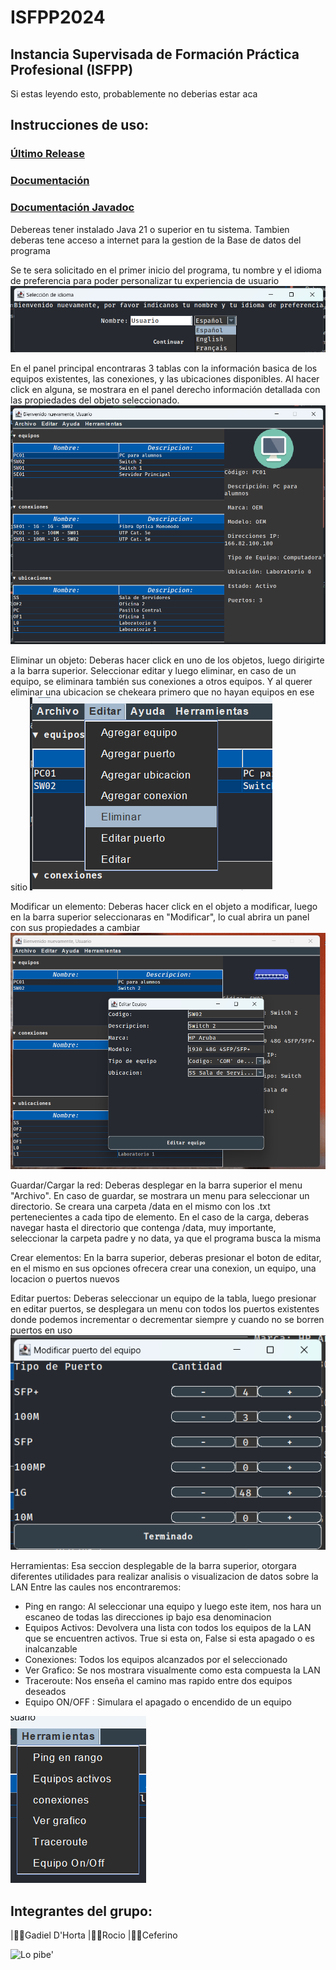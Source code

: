 # ISFPP2024 
## Instancia Supervisada de Formación Práctica Profesional (ISFPP)

Si estas leyendo esto, probablemente no deberias estar aca
## Instrucciones de uso:
###  [Último Release](https://github.com/GadielDHorta068/ISFPP2024/releases/latest)
### [Documentación](https://github.com/GadielDHorta068/ISFPP2024/wiki/Alcanze-del-proyecto)
### [Documentación Javadoc](https://gadieldhorta068.github.io/ISFPP2024/)



Debereas tener instalado Java 21 o superior en tu sistema.
Tambien deberas tene acceso a internet para la gestion de la Base de datos del programa

Se te sera solicitado en el primer inicio del programa, tu nombre y el idioma de preferencia para poder personalizar tu experiencia de usuario
![Seleccion de idiomas al iniciar aplicacion](Aplication/src/main/resources/assets/idioma.png)


En el panel principal encontraras 3 tablas con la información basica de los equipos existentes, las conexiones, y las ubicaciones disponibles.
Al hacer click en alguna, se mostrara en el panel derecho información detallada con las propiedades del objeto seleccionado.
![Panel principal](Aplication/src/main/resources/assets/principal.png)


Eliminar un objeto:
Deberas hacer click en uno de los objetos, luego dirigirte a la barra superior.
Seleccionar editar y luego eliminar, en caso de un equipo, se eliminara también sus conexiones a otros equipos. Y al querer eliminar una ubicacion se chekeara primero que no hayan equipos en ese sitio
![Eliminacion de un elemento](Aplication/src/main/resources/assets/eliminar.png)


Modificar un elemento:
Deberas hacer click en el objeto a modificar, luego en la barra superior seleccionaras en "Modificar", lo cual abrira un panel con sus propiedades a cambiar
![Modificar un elemento](Aplication/src/main/resources/assets/editar.png)

Guardar/Cargar la red:
Deberas desplegar en la barra superior el menu "Archivo". En caso de guardar, se mostrara un menu para seleccionar un directorio. Se creara una carpeta /data en el mismo con los .txt pertenecientes a cada tipo de elemento.
En el caso de la carga, deberas navegar hasta el directorio que contenga /data, muy importante, seleccionar la carpeta padre y no data, ya que el programa busca la misma

Crear elementos:
En la barra superior, deberas presionar el boton de editar, en el mismo en sus opciones ofrecera crear una conexion, un equipo, una locacion o puertos nuevos

Editar puertos:
Deberas seleccionar un equipo de la tabla, luego presionar en editar puertos, se desplegara un menu con todos los puertos existentes donde podemos incrementar o decrementar siempre y cuando no se borren puertos en uso
![Edicion de puertos](Aplication/src/main/resources/assets/puertos.png)

Herramientas:
Esa seccion desplegable de la barra superior, otorgara diferentes utilidades para realizar analisis o visualizacion de datos sobre la LAN
Entre las caules nos encontraremos:
* Ping en rango: Al seleccionar una equipo y luego este item, nos hara un escaneo de todas las direcciones ip bajo esa denominacion
* Equipos Activos: Devolvera una lista con todos los equipos de la LAN que se encuentren activos. True si esta on, False si esta apagado o es inalcanzable
* Conexiones: Todos los equipos alcanzados por el seleccionado
* Ver Grafico: Se nos mostrara visualmente como esta compuesta la LAN
* Traceroute: Nos enseña el camino mas rapido entre dos equipos deseados
* Equipo ON/OFF : Simulara el apagado o encendido de un equipo

![Herramientas](Aplication/src/main/resources/assets/herramientas.png)

## Integrantes del grupo:
|🧑‍💻Gadiel D'Horta 
|👩‍💻Rocio 
|👨‍💻Ceferino

![Lo pibe'](Aplication/src/main/resources/assets/shrek.png)
